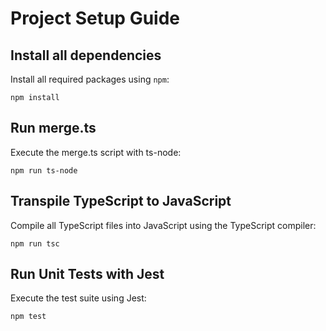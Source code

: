 # Project Setup Guide

## Install all dependencies
Install all required packages using `npm`:
```
npm install 
```
## Run merge.ts
Execute the merge.ts script with ts-node:
```
npm run ts-node
```
## Transpile TypeScript to JavaScript
Compile all TypeScript files into JavaScript using the TypeScript compiler:
```
npm run tsc
```
## Run Unit Tests with Jest
Execute the test suite using Jest:
```
npm test
```